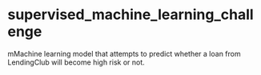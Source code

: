 # supervised_machine_learning_challenge
mMachine learning model that attempts to predict whether a loan from LendingClub will become high risk or not.
